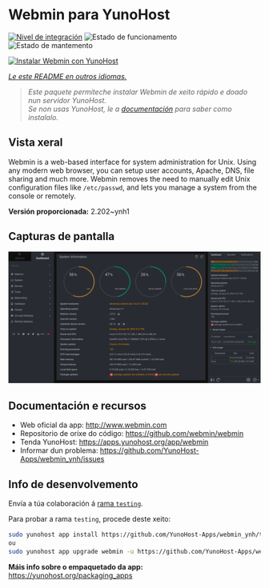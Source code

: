 <!--
NOTA: Este README foi creado automáticamente por <https://github.com/YunoHost/apps/tree/master/tools/readme_generator>
NON debe editarse manualmente.
-->

# Webmin para YunoHost

[![Nivel de integración](https://dash.yunohost.org/integration/webmin.svg)](https://ci-apps.yunohost.org/ci/apps/webmin/) ![Estado de funcionamento](https://ci-apps.yunohost.org/ci/badges/webmin.status.svg) ![Estado de mantemento](https://ci-apps.yunohost.org/ci/badges/webmin.maintain.svg)

[![Instalar Webmin con YunoHost](https://install-app.yunohost.org/install-with-yunohost.svg)](https://install-app.yunohost.org/?app=webmin)

*[Le este README en outros idiomas.](./ALL_README.md)*

> *Este paquete permíteche instalar Webmin de xeito rápido e doado nun servidor YunoHost.*  
> *Se non usas YunoHost, le a [documentación](https://yunohost.org/install) para saber como instalalo.*

## Vista xeral

Webmin is a web-based interface for system administration for Unix. Using any modern web browser, you can setup user accounts, Apache, DNS, file sharing and much more. Webmin removes the need to manually edit Unix configuration files like `/etc/passwd`, and lets you manage a system from the console or remotely.

**Versión proporcionada:** 2.202~ynh1

## Capturas de pantalla

![Captura de pantalla de Webmin](./doc/screenshots/screenshot.png)

## Documentación e recursos

- Web oficial da app: <http://www.webmin.com>
- Repositorio de orixe do código: <https://github.com/webmin/webmin>
- Tenda YunoHost: <https://apps.yunohost.org/app/webmin>
- Informar dun problema: <https://github.com/YunoHost-Apps/webmin_ynh/issues>

## Info de desenvolvemento

Envía a túa colaboración á [rama `testing`](https://github.com/YunoHost-Apps/webmin_ynh/tree/testing).

Para probar a rama `testing`, procede deste xeito:

```bash
sudo yunohost app install https://github.com/YunoHost-Apps/webmin_ynh/tree/testing --debug
ou
sudo yunohost app upgrade webmin -u https://github.com/YunoHost-Apps/webmin_ynh/tree/testing --debug
```

**Máis info sobre o empaquetado da app:** <https://yunohost.org/packaging_apps>
